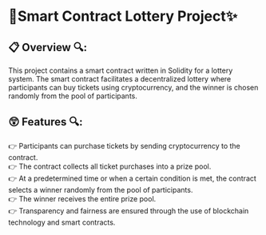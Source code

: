 # 🥂Smart Contract Lottery Project✨
##  📋 Overview 🔍:
This project contains a smart contract written in Solidity for a lottery system. The smart contract facilitates a decentralized lottery where participants can buy tickets using cryptocurrency, and the winner is chosen randomly from the pool of participants.

## 😲 Features  🔍:

👉  Participants can purchase tickets by sending cryptocurrency to the contract. <br/>
👉  The contract collects all ticket purchases into a prize pool.<br/>
👉  At a predetermined time or when a certain condition is met, the contract selects a winner randomly from the pool of participants.<br/>
👉  The winner receives the entire prize pool.<br/>
👉  Transparency and fairness are ensured through the use of blockchain technology and smart contracts.<br/>